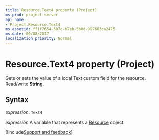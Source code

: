 ```yaml
---
title: Resource.Text4 property (Project)
ms.prod: project-server
api_name:
- Project.Resource.Text4
ms.assetid: ff1f7654-507c-b7eb-5b0d-997663ca2475
ms.date: 06/08/2017
localization_priority: Normal
---
```



# Resource.Text4 property (Project)

Gets or sets the value of a local Text custom field for the resource. Read/write  **String**.


## Syntax

_expression_. `Text4`

_expression_ A variable that represents a [Resource](./Project.Resource.md) object.

[!include[Support and feedback](~/includes/feedback-boilerplate.md)]